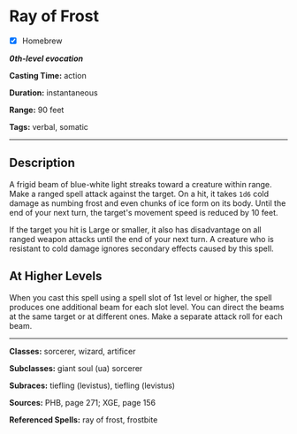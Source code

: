 # Ray of Frost

- [x] Homebrew

***0th-level evocation***

**Casting Time:** action

**Duration:** instantaneous

**Range:** 90 feet

**Tags:** verbal, somatic

---

## Description
A frigid beam of blue-white light streaks toward a creature within range. Make a ranged spell attack against the target. On a hit, it takes `1d6` cold damage as numbing frost and even chunks of ice form on its body. Until the end of your next turn, the target's movement speed is reduced by 10 feet.

If the target you hit is Large or smaller, it also has disadvantage on all ranged weapon attacks until the end of your next turn. A creature who is resistant to cold damage ignores secondary effects caused by this spell.

## At Higher Levels
When you cast this spell using a spell slot of 1st level or higher, the spell produces one additional beam for each slot level. You can direct the beams at the same target or at different ones. Make a separate attack roll for each beam.

---

**Classes:** sorcerer, wizard, artificer

**Subclasses:** giant soul (ua) sorcerer

**Subraces:** tiefling (levistus), tiefling (levistus)

**Sources:** PHB, page 271; XGE, page 156

**Referenced Spells:** ray of frost, frostbite
